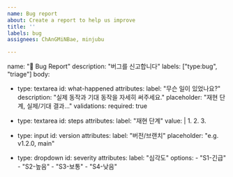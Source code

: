 ```yaml
---
name: Bug report
about: Create a report to help us improve
title: ''
labels: bug
assignees: ChAnGMiNBae, minjubu

---
```


name: "🐞 Bug Report"
description: "버그를 신고합니다"
labels: ["type:bug", "triage"]
body:
  - type: textarea
    id: what-happened
    attributes:
      label: "무슨 일이 있었나요?"
      description: "실제 동작과 기대 동작을 자세히 써주세요."
      placeholder: "재현 단계, 실제/기대 결과…"
    validations:
      required: true

  - type: textarea
    id: steps
    attributes:
      label: "재현 단계"
      value: |
        1.
        2.
        3.

  - type: input
    id: version
    attributes:
      label: "버전/브랜치"
      placeholder: "e.g. v1.2.0, main"

  - type: dropdown
    id: severity
    attributes:
      label: "심각도"
      options:
        - "S1-긴급"
        - "S2-높음"
        - "S3-보통"
        - "S4-낮음"
